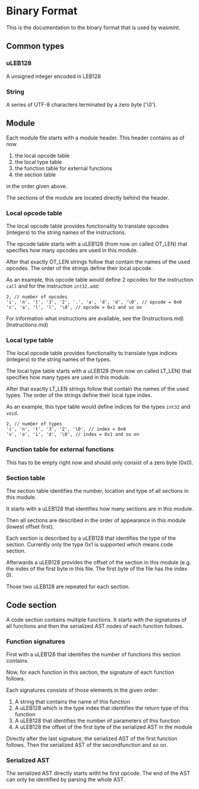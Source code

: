 # Binary Format

This is the documentation to the binary format that is used by wasmint.

## Common types

### uLEB128

A unsigned integer encoded in LEB128

### String

A series of UTF-8 characters terminated by a zero byte ('\0').

## Module

Each module file starts with a module header. This header contains as of now

1. the local opcode table
2. the local type table
3. the function table for external functions
4. the section table

in the order given above.

The sections of the module are located directly behind the header.

### Local opcode table

The local opcode table provides functionality to translate opcodes (integers)
to the string names of the instructions.

The opcode table starts with a uLEB128 (from now on called OT_LEN) 
that specifies how many opcodes are used in this module.

After that exactly OT_LEN strings follow that contain the names of the used opcodes.
The order of the strings define their local opcode.

As an example, this opcode table would define 2 opcodes for the instruction `call`
and for the instruction `int32.add`:

```
2, // number of opcodes
'i', 'n', 't', '3', '2', '.', 'a', 'd', 'd', '\0', // opcode = 0x0
'c', 'a', 'l', 'l', '\0', // opcode = 0x1 and so on
```

For information what instructions are available, see the (Instructions.md)[Instructions.md)

### Local type table

The local opcode table provides functionality to translate type indices (integers)
to the string names of the types.

The local type table starts with a uLEB128 (from now on called LT_LEN) 
that specifies how many types are used in this module.

After that exactly LT_LEN strings follow that contain the names of the used types.
The order of the strings define their local type index.

As an example, this type table would define indices for the types `int32` and `void`.

```
2, // number of types
'i', 'n', 't', '3', '2', '\0', // index = 0x0
'v', 'o', 'i', 'd', '\0', // index = 0x1 and so on
```

### Function table for external functions

This has to be empty right now and should only consist of a zero byte (0x0).

### Section table

The section table identifies the number, location and type of all sections in this module.

It starts with a uLEB128 that identifies how many sections 
are in this module.

Then all sections are described in the order of appearance in this module (lowest offset first).

Each section is described by a uLEB128 that identifies the type of the section. Currently
only the type 0x1 is supported which means code section.

Afterwards a uLEB128 provides the offset of the section in this module (e.g. the index of the first byte
in this file. The first byte of the file has the index 0).

Those two uLEB128 are repeated for each section.

## Code section

A code section contains multiple functions. It starts with the signatures of all functions and then the 
serialized AST nodes of each function follows.

### Function signatures

First  with a uLEB128 that identifies the number of functions this section contains.

Now, for each function in this section, the signature of each function follows.

Each signatures consists of those elements in the given order:

1. A string that contains the name of this function
2. A uLEB128 which is the type index that identifies the return type of this function
3. A uLEB128 that identifies the number of parameters of this function
4. A uLEB128 the offset of the first byte of the serialized AST in the module

Directly after the last signature, the serialized AST of the first function follows. 
Then the serialized AST of the secondfunction and so on.

### Serialized AST

The serialized AST directly starts witht he first opcode. The end of the AST can only be identified
by parsing the whole AST.